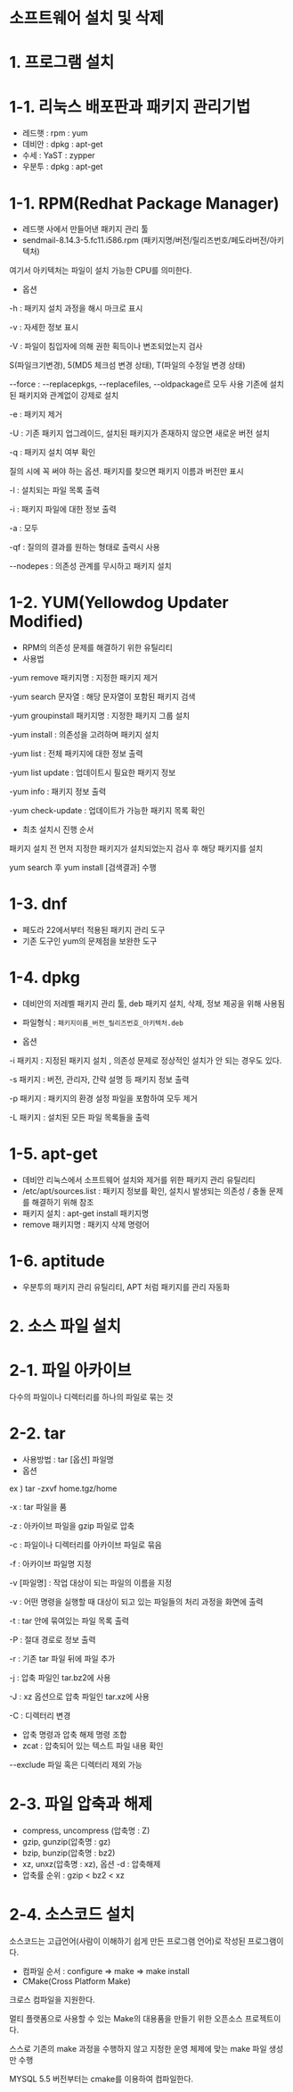 # 소프트웨어 설치 및 삭제

# 1. 프로그램 설치

# 1-1. 리눅스 배포판과 패키지 관리기법

- 레드햇 : rpm : yum
- 데비안 : dpkg : apt-get
- 수세 : YaST : zypper 
- 우분투 : dpkg : apt-get



# 1-1. RPM(Redhat Package Manager)

- 레드햇 사에서 만들어낸 패키지 관리 툴
- sendmail-8.14.3-5.fc11.i586.rpm (패키지명/버전/릴리즈번호/페도라버전/아키텍처)

여기서 아키텍처는 파일이 설치 가능한 CPU를 의미한다.

- 옵션

-h : 패키지 설치 과정을 해시 마크로 표시

-v : 자세한 정보 표시

-V :  파일이 침입자에 의해 권한 획득이나 변조되었는지 검사

S(파일크기변경), 5(MD5 체크섬 변경 상태), T(파일의 수정일 변경 상태)

--force : --replacepkgs, --replacefiles, --oldpackage르 모두 사용
기존에 설치된 패키지와 관계없이 강제로 설치

-e : 패키지 제거

-U : 기존 패키지 업그레이드, 설치된 패키지가 존재하지 않으면 새로운 버전 설치

-q : 패키지 설치 여부 확인

질의 시에 꼭 써야 하는 옵션. 패키지를 찾으면 패키지 이름과 버전만 표시

-l : 설치되는 파일 목록 출력

-i : 패키지 파일에 대한 정보 출력

-a : 모두

-qf : 질의의 결과를 원하는 형태로 출력시 사용

--nodepes : 의존성 관계를 무시하고 패키지 설치



# 1-2. YUM(Yellowdog Updater Modified)

- RPM의 의존성 문제를 해결하기 위한 유틸리티
- 사용법

-yum remove 패키지명 : 지정한 패키지 제거

-yum search 문자열 : 해당 문자열이 포함된 패키지 검색

-yum groupinstall 패키지명 : 지정한 패키지 그룹 설치

-yum install : 의존성을 고려하며 패키지 설치

-yum list : 전체 패키지에 대한 정보 출력

-yum list update : 업데이트시 필요한 패키지 정보

-yum info : 패키지 정보 출력

-yum check-update : 업데이트가 가능한 패키지 목록 확인

- 최초 설치시 진행 순서

패키지 설치 전 먼저 지정한 패키지가 설치되었는지 검사 후 해당 패키지를 설치

yum search 후 yum install [검색결과] 수행



# 1-3. dnf

- 페도라 22에서부터 적용된 패키지 관리 도구
- 기존 도구인 yum의 문제점을 보완한 도구



# 1-4. dpkg

- 데비안의 저레벨 패키지 관리 툴, deb 패키지 설치, 삭제, 정보 제공을 위해 사용됨
- 파일형식 : `패키지이름_버전_릴리즈번호_아키텍처.deb`

- 옵션

-i 패키지 : 지정된 패키지 설치 , 의존성 문제로 정상적인 설치가 안 되는 경우도 있다.

-s 패키지 : 버전, 관리자, 간략 설명 등 패키지 정보 출력

-p 패키지 :  패키지의 환경 설정 파일을 포함하여 모두 제거

-L 패키지 : 설치된 모든 파일 목록들을 출력



# 1-5. apt-get

- 데비안 리눅스에서 소프트웨어 설치와 제거를 위한 패키지 관리 유틸리티
- /etc/apt/sources.list : 패키지 정보를 확인, 설치시 발생되는 의존성 / 충돌 문제를 해결하기 위해 참조
- 패키지 설치 : apt-get install 패키지명
- remove 패키지명 : 패키지 삭제 명령어



# 1-6. aptitude

- 우분투의 패키지 관리 유틸리티, APT 처럼 패키지를 관리 자동화



# 2. 소스 파일 설치

# 2-1. 파일 아카이브

다수의 파일이나 디렉터리를 하나의 파일로 묶는 것



# 2-2. tar

- 사용방법 : tar [옵션] 파일명
- 옵션

ex ) tar -zxvf home.tgz/home

-x : tar 파일을 품

-z : 아카이브 파일을 gzip 파일로 압축

-c : 파일이나 디렉터리를 아카이브 파일로 묶음

-f : 아카이브 파일명 지정

-v [파일명] : 작업 대상이 되는 파일의 이름을 지정

-v : 어떤 명령을 실행할 때 대상이 되고 있는 파일들의 처리 과정을 화면에 출력

-t : tar 안에 묶여있는 파일 목록 출력

-P : 절대 경로로 정보 출력

-r : 기존 tar 파일 뒤에 파일 추가

-j : 압축 파일인 tar.bz2에 사용

-J : xz 옵션으로 압축 파일인 tar.xz에 사용

-C : 디렉터리 변경

- 압축 명령과 압축 해제 명령 조합
- zcat : 압축되어 있는 텍스트 파일 내용 확인



--exclude 파일 혹은 디렉터리 제외 가능



# 2-3. 파일 압축과 해제

- compress, uncompress (압축명 : Z)
- gzip, gunzip(압축명 : gz)
- bzip, bunzip(압축명 : bz2)
- xz, unxz(압축명 : xz), 옵션 -d : 압축해제
- 압축률 순위 : gzip < bz2 < xz



# 2-4. 소스코드 설치

소스코드는 고급언어(사람이 이해하기 쉽게 만든 프로그램 언어)로 작성된 프로그램이다.

- 컴파일 순서 : configure => make => make install
- CMake(Cross Platform Make)

크로스 컴파일을 지원한다.

멀티 플랫폼으로 사용할 수 있는 Make의 대용품을 만들기 위한 오픈소스 프로젝트이다.

스스로 기존의 make 과정을 수행하지 않고 지정한 운영 체제에 맞는 make 파일 생성만 수행

MYSQL 5.5 버전부터는 cmake를 이용하여 컴파일한다.









